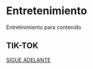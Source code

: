# Entretenimiento
Entretinimiento para contenido

## TIK-TOK
[SIGUE ADELANTE](https://gcode123xz.github.io/tik-tok/)